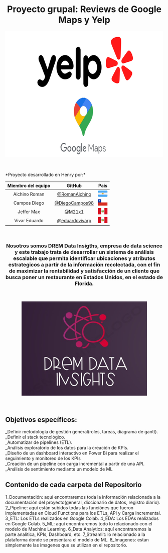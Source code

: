 <h1 align="center"> Proyecto grupal: Reviews de Google Maps y Yelp </h1>
<p align="center">
   <img width="700" height="400" src="8_ Imagenes/google maps y yelp logo editado.png">
   </p>
   
<p>
   <br>
</p>
*Proyecto desarrollado en Henry por:*

<div align="center">

| Miembro del equipo | GitHub |Pais
|:-----------:|:-----------:|:-----------:|
| Aichino Roman          |  [@RomanAichino](https://github.com/RomanAichino)         |<img width="30" height="20" src="8_ Imagenes/icono-plano-del-cuadrado-vector-de-la-bandera-argentina-102753340.png">
| Campos Diego | [@DiegoCampos98](https://github.com/DiegoCampos98)   |   <img width="30" height="20" src="8_ Imagenes/bandera_chile.png">
| Jeffer Max        |[@M21x1](https://github.com/M21x1)           |	<img width="30" height="20" src="8_ Imagenes/Peru_bandera.png">
| Vivar Eduardo  | [@eduardovivarp](https://github.com/eduardovivarp)   |   <img width="30" height="20" src="8_ Imagenes/Peru_bandera.png">

</div>

<p>
   <br>
</p>
<h3 align="center"> Nosotros somos DREM Data Insigths, empresa de data science y este trabajo trata de desarrollar un sistema de análisis escalable que permita identificar ubicaciones y atributos estrategicos a partir de la información recolectada, con el fin de maximizar la rentabilidad y satisfacción de un cliente que busca poner un restaurante en Estados Unidos, en el estado de Florida. </h4>
<p>
   <br>
</p>
<p align="center">
   <img width="400" height="300" src="8_ Imagenes/IMG-20230831-WA0009.jpg">
</p>

<p>
   <br>
</p>
<p>
   
   <h2>Objetivos específicos: </h2>
   
   _Definir metodología de gestión general(roles, tareas, diagrama de gantt).<br>
   _Definir el stack tecnológico.<br>
   _Automatizar de pipelines (ETL).<br>
   _Análisis exploratorio de los datos para la creación de KPIs.<br>
   _Diseño de un dashboard interactivo en Power Bi para realizar el seguimiento y monitoreo de los KPIs<br>
   _Creación de un pipeline con carga incremental a partir de una API.<br>
   _Análisis de sentimiento mediante un modelo de ML<br>
   </p>

   <p>
      <h2>Contenido de cada carpeta del Repositorio</h2>
   1_Documentación: aquí encontraremos toda la información relacionada a la documentación del proyecto(general, diccionario de datos, registro diario).
   2_Pipeline: aquí están subidos todas las funciónes que fueron implementadas en Cloud Functions para los ETLs, API y Carga incremental.
   3_ETL: Los ETLs realizados en Google Colab.
   4_EDA: Los EDAs realizados en Google Colab.
   5_ML: aquí encontraremos todo lo relacionado con el modelo de Machine Learning.
   6_Data Analytics: aquí encontraremos la parte analítica, KPIs, Dashboard, etc.
   7_Streamlit: lo relacionado a la plataforma donde se presentara el modelo de ML.
   8_Imagenes: estan simplemente las imagenes que se utilizan en el repositorio.
   </p>
